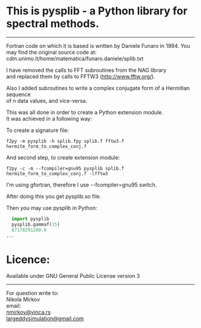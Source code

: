 This is pysplib - a Python library for spectral methods.
=========================================================


--------------
Fortran code on which it is based is written by Daniele Funaro in 1994.
You may find the original source code at:
cdm.unimo.it/home/matematica/funaro.daniele/splib.txt


I have removed the calls to FFT subroutines from the NAG library  
and replaced them by calls to FFTW3 (http://www.fftw.org/).  
  
Also I added subroutines to write a complex conjugate form of a Hermitian sequence  
of n data values, and vice-versa.  
  
This was all done in order to create a Python extension module.   
It was achieved in a following way:  
  
  
To create a signature file: 
``` 
f2py -m pysplib -h splib.fpy splib.f fftw3.f hermite_form_to_complex_conj.f
```  

And second step, to create extension module:  
```
f2py -c -m --fcompiler=gnu95 pysplib splib.f hermite_form_to_complex_conj.f -lfftw3  
```
  
I'm using gfortran, therefore I use --fcompiler=gnu95 switch.  


After doing this you get pysplib.so file.  

Then you may use pysplib in Python:  
```python
  import pysplib
  pysplib.gammaf(15)
  87178291200.0
...
```
  
# Licence:    
Available under GNU General Public License version 3  
  
  
--------------
For question write to:  
Nikola Mirkov   
email:  
nmirkov@vinca.rs  
largeddysimulation@gmail.com 
